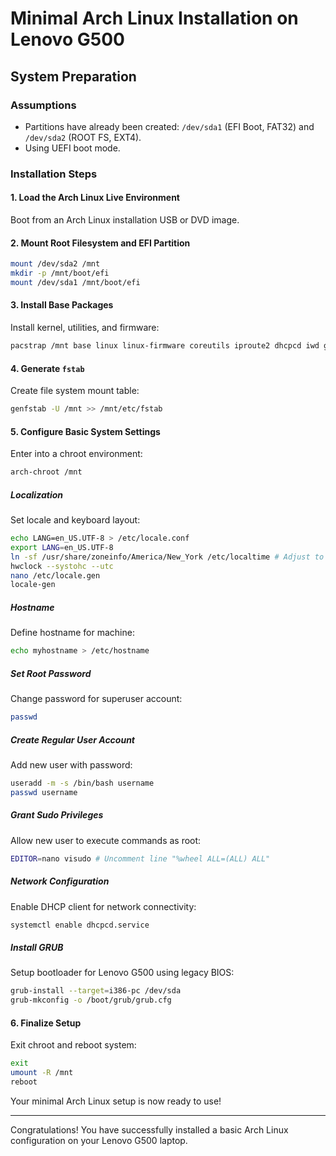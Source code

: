 
# Minimal Arch Linux Installation on Lenovo G500

## System Preparation

### Assumptions
* Partitions have already been created: `/dev/sda1` (EFI Boot, FAT32) and `/dev/sda2` (ROOT FS, EXT4).
* Using UEFI boot mode.

### Installation Steps

#### 1. Load the Arch Linux Live Environment
Boot from an Arch Linux installation USB or DVD image.

#### 2. Mount Root Filesystem and EFI Partition
```bash
mount /dev/sda2 /mnt
mkdir -p /mnt/boot/efi
mount /dev/sda1 /mnt/boot/efi
```

#### 3. Install Base Packages
Install kernel, utilities, and firmware:
```bash
pacstrap /mnt base linux linux-firmware coreutils iproute2 dhcpcd iwd grub sudo nano fastfetch util-linux
```

#### 4. Generate `fstab`
Create file system mount table:
```bash
genfstab -U /mnt >> /mnt/etc/fstab
```

#### 5. Configure Basic System Settings
Enter into a chroot environment:
```bash
arch-chroot /mnt
```

##### Localization
Set locale and keyboard layout:
```bash
echo LANG=en_US.UTF-8 > /etc/locale.conf
export LANG=en_US.UTF-8
ln -sf /usr/share/zoneinfo/America/New_York /etc/localtime # Adjust to your timezone
hwclock --systohc --utc
nano /etc/locale.gen
locale-gen
```

##### Hostname
Define hostname for machine:
```bash
echo myhostname > /etc/hostname
```

##### Set Root Password
Change password for superuser account:
```bash
passwd
```

##### Create Regular User Account
Add new user with password:
```bash
useradd -m -s /bin/bash username
passwd username
```

##### Grant Sudo Privileges
Allow new user to execute commands as root:
```bash
EDITOR=nano visudo # Uncomment line "%wheel ALL=(ALL) ALL"
```

##### Network Configuration
Enable DHCP client for network connectivity:
```bash
systemctl enable dhcpcd.service
```

##### Install GRUB
Setup bootloader for Lenovo G500 using legacy BIOS:
```bash
grub-install --target=i386-pc /dev/sda
grub-mkconfig -o /boot/grub/grub.cfg
```

#### 6. Finalize Setup
Exit chroot and reboot system:
```bash
exit
umount -R /mnt
reboot
```

Your minimal Arch Linux setup is now ready to use!

---

Congratulations! You have successfully installed a basic Arch Linux configuration on your Lenovo G500 laptop.
